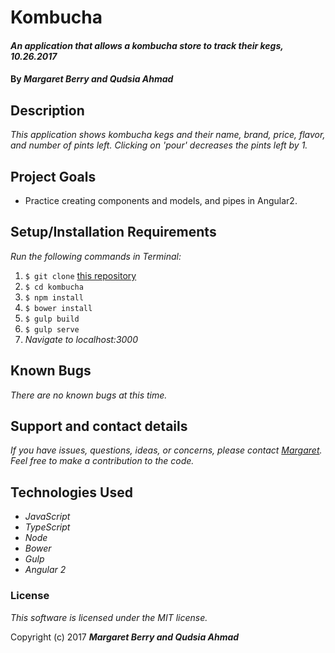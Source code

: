 # Kombucha

#### _An application that allows a kombucha store to track their kegs, 10.26.2017_

#### By _**Margaret Berry and Qudsia Ahmad**_

## Description
_This application shows kombucha kegs and their name, brand, price, flavor, and number of pints left. Clicking on 'pour' decreases the pints left by 1._

## Project Goals
* Practice creating components and models, and pipes in Angular2.

## Setup/Installation Requirements
_Run the following commands in Terminal:_

1. `$ git clone` [this repository](https://github.com/codemargaret/kombucha.git)
2. `$ cd kombucha`
3. `$ npm install`
4. `$ bower install`
5. `$ gulp build`
6. `$ gulp serve`
7. _Navigate to localhost:3000_

## Known Bugs
_There are no known bugs at this time._

## Support and contact details
_If you have issues, questions, ideas, or concerns, please contact [Margaret](codeberry1@gmail.com). Feel free to make a contribution to the code._

## Technologies Used
* _JavaScript_
* _TypeScript_
* _Node_
* _Bower_
* _Gulp_
* _Angular 2_

### License
*This software is licensed under the MIT license.*

Copyright (c) 2017 **_Margaret Berry and Qudsia Ahmad_**
